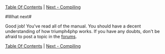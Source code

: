 [Table Of Contents](/#toc) | [Next - Compiling](/compiling/)

#What next#

Good job! You've read all of the manual. You should have a decent
understanding of how triumph4php works.  If you have any doubts, 
don't be afraid to post a topic in the [forums](http://support.triumph4php.com/forums/).

[Table Of Contents](/#toc) | [Next - Compiling](/compiling/)